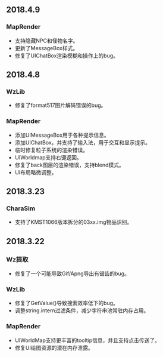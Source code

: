 ﻿## 2018.4.9

### MapRender
- 支持隐藏NPC和怪物名字。
- 更新了MessageBox样式。
- 修复了UIChatBox渲染模糊和操作上的bug。


## 2018.4.8

### WzLib
- 修复了format517图片解码错误的bug。

### MapRender
- 添加UIMessageBox用于各种提示信息。
- 添加UIChatBox，并支持了输入法，用于交互和显示提示。
- 临时修复粒子系统的渲染错误。
- UIWorldmap支持右键返回。
- 修复了back图层的渲染错误，支持blend模式。
- UI布局略微调整。


## 2018.3.23

### CharaSim
- 支持了KMST1066版本拆分的03xx.img物品识别。


## 2018.3.22

### Wz提取
- 修复了一个可能导致Gif/Apng导出有锯齿的bug。

### WzLib
- 修复了GetValue()导致搜索效率低下的bug。
- 调整string.intern过滤条件，减少字符串池常驻内存占用。

### MapRender
- UIWorldMap支持更丰富的tooltip信息，并且支持点击传送了。
- 修复UI绘图资源的潜在内存泄露。

